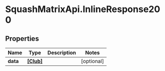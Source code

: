 # SquashMatrixApi.InlineResponse200

## Properties
Name | Type | Description | Notes
------------ | ------------- | ------------- | -------------
**data** | [**[Club]**](Club.md) |  | [optional] 


